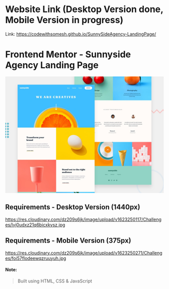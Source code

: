 # Website Link (Desktop Version done, Mobile Version in progress)
Link: https://codewithsomesh.github.io/SunnySideAgency-LandingPage/

# Frontend Mentor - Sunnyside Agency Landing Page

![Design preview for the Sunnyside agency landing page coding challenge](./design/desktop-preview.jpg)

## Requirements - Desktop Version (1440px)

https://res.cloudinary.com/dz209s6jk/image/upload/v1623250117/Challenges/lvj0udxz21q6bicxkysz.jpg 

## Requirements - Mobile Version (375px)

https://res.cloudinary.com/dz209s6jk/image/upload/v1623250271/Challenges/foi57flodeewqzruuyuh.jpg

#### Note:
> Built using HTML, CSS & JavaScript


